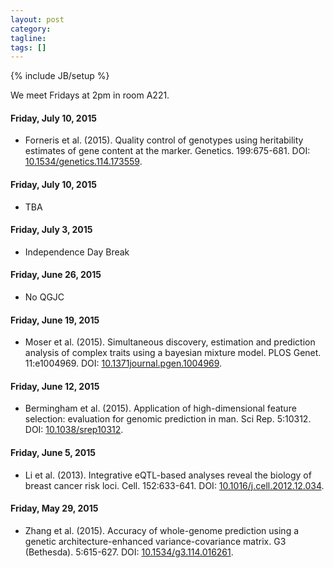```yaml
---
layout: post
category:
tagline: 
tags: []
---
```

{% include JB/setup %}

We meet Fridays at 2pm in room A221. 

#### Friday, July 10, 2015
* Forneris et al. (2015). Quality control of genotypes using heritability estimates of gene content at the marker. Genetics. 199:675-681. DOI: [10.1534/genetics.114.173559](https://dx.doi.org/10.1534/genetics.114.173559). 

#### Friday, July 10, 2015
* TBA 

#### Friday, July 3, 2015
* Independence Day Break 

#### Friday, June 26, 2015
* No QGJC 

#### Friday, June 19, 2015
* Moser et al. (2015). Simultaneous discovery, estimation and prediction analysis of complex traits using a bayesian mixture model. PLOS Genet. 11:e1004969. DOI: [10.1371journal.pgen.1004969](https://dx.doi.org/10.1371/journal.pgen.1004969). 

#### Friday, June 12, 2015
* Bermingham et al. (2015). Application of high-dimensional feature selection: evaluation for genomic prediction in man. Sci Rep. 5:10312. DOI: [10.1038/srep10312](https://dx.doi.org/10.1038/srep10312).

#### Friday, June 5, 2015
* Li et al. (2013). Integrative eQTL-based analyses reveal the biology of breast cancer risk loci. Cell. 152:633-641. DOI: [10.1016/j.cell.2012.12.034](https://dx.doi.org/10.1016/j.cell.2012.12.034).

#### Friday, May 29, 2015
* Zhang et al. (2015). Accuracy of whole-genome prediction using a genetic architecture-enhanced variance-covariance matrix. G3 (Bethesda). 5:615-627. DOI: [10.1534/g3.114.016261](https://dx.doi.org/10.1534/g3.114.016261).
